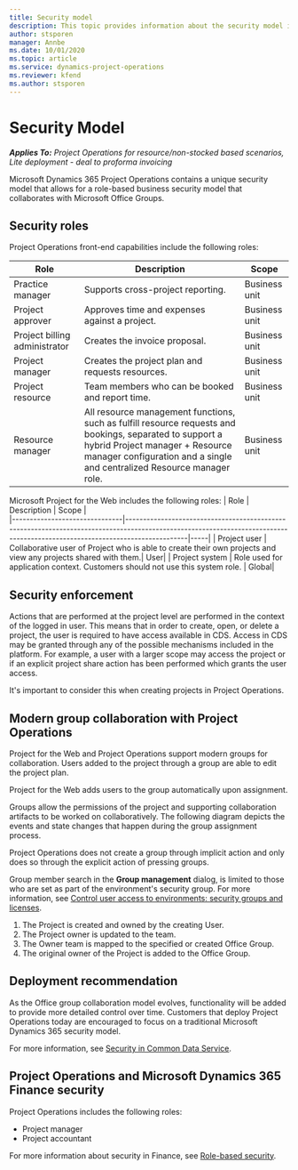 ```yaml
---
title: Security model
description: This topic provides information about the security model in Dynamics 365 Project Operations.
author: stsporen
manager: Annbe
ms.date: 10/01/2020
ms.topic: article
ms.service: dynamics-project-operations
ms.reviewer: kfend 
ms.author: stsporen
---
```


# Security Model

_**Applies To:** Project Operations for resource/non-stocked based scenarios, Lite deployment - deal to proforma invoicing_

Microsoft Dynamics 365 Project Operations contains a unique security model that allows for a role-based business security model that collaborates with Microsoft Office Groups. 


## Security roles
Project Operations front-end capabilities include the following roles:

| Role                          | Description                                                                                                                                                                 | Scope |
|-------------------------------|-----------------------------------------------------------------------------------------------------------------------------------------------------------------------------|------|
| Practice manager              | Supports cross-project reporting.                                                                                                            | Business unit              |
| Project approver              | Approves time and expenses against a project.                                                                                                                              | Business unit |
| Project billing administrator | Creates the invoice proposal.                                                                                                                                                 | Business unit |
| Project manager               | Creates the project plan and requests resources.                                                                                                                              | Business unit |
| Project resource              | Team members who can be booked and report time.                                                                                                          | Business unit|
| Resource manager              | All resource management functions, such as fulfill resource requests and bookings, separated to support a hybrid Project manager + Resource manager configuration and a single and centralized Resource manager role. | Business unit |


Microsoft Project for the Web includes the following roles:
| Role                          | Description                                                                                                          | Scope |                                                       
|-------------------------------|-----------------------------------------------------------------------------------------------------------------------------------------------------------------------------|-----|
| Project user | Collaborative user of Project who is able to create their own projects and view any projects shared with them.| User|
| Project system | Role used for application context. Customers should not use this system role. | Global|

## Security enforcement
Actions that are performed at the project level are performed in the context of the logged in user. This means that in order to create, open, or delete a project, the user is required to have access available in CDS. Access in CDS may be granted through any of the possible mechanisms included in the platform. For example, a user with a larger scope may access the project or if an explicit project share action has been performed which grants the user access.

It's important to consider this when creating projects in Project Operations.

## Modern group collaboration with Project Operations
Project for the Web and Project Operations support modern groups for collaboration. Users added to the project through a group are able to edit the project plan.

Project for the Web adds users to the group automatically upon assignment.

Groups allow the permissions of the project and supporting collaboration artifacts to be worked on collaboratively. The following diagram depicts the events and state changes that happen during the group assignment process.

Project Operations does not create a group through implicit action and only does so through the explicit action of pressing groups.

Group member search in the **Group management** dialog, is limited to those who are set as part of the environment's security group. For more information, see [Control user access to environments: security groups and licenses](https://docs.microsoft.com/power-platform/admin/control-user-access).

1. The Project is created and owned by the creating User.
2. The Project owner is updated to the team.
3. The Owner team is mapped to the specified or created Office Group.
4. The original owner of the Project is added to the Office Group.

## Deployment recommendation
As the Office group collaboration model evolves, functionality will be added to provide more detailed control over time. Customers that deploy Project Operations today are encouraged to focus on a traditional Microsoft Dynamics 365 security model.

For more information, see [Security in Common Data Service](https://docs.microsoft.com/power-platform/admin/wp-security).

## Project Operations and Microsoft Dynamics 365 Finance security
Project Operations includes the following roles:

- Project manager
- Project accountant

For more information about security in Finance, see [Role-based security](https://docs.microsoft.com/dynamics365/fin-ops-core/dev-itpro/sysadmin/role-based-security).


